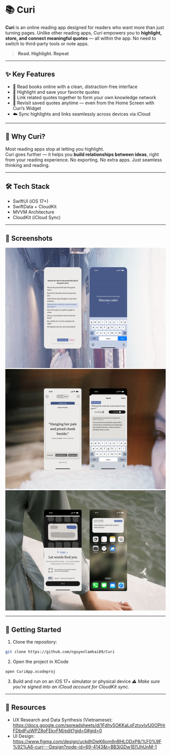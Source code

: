 # 📚 Curi

**Curi** is an online reading app designed for readers who want more than just turning pages. Unlike other reading apps, Curi empowers you to **highlight, store, and connect meaningful quotes** — all within the app. No need to switch to third-party tools or note apps.

> **Read. Highlight. Repeat**

---

## ✨ Key Features

- 📖 Read books online with a clean, distraction-free interface  
- 🔖 Highlight and save your favorite quotes  
- 🔗 Link related quotes together to form your own knowledge network  
- 🧠 Revisit saved quotes anytime — even from the Home Screen with Curi’s Widget
- ☁️ Sync highlights and links seamlessly across devices via iCloud

---

## 🧠 Why Curi?

Most reading apps stop at letting you highlight.  
Curi goes further — it helps you **build relationships between ideas**, right from your reading experience. No exporting. No extra apps. Just seamless thinking and reading.

---

## 🛠️ Tech Stack

- SwiftUI (iOS 17+)
- SwiftData + CloudKit
- MVVM Architecture
- CloudKit (iCloud Sync)

---

## 📸 Screenshots

![Screenshot 1](Screenshots/screenshot1.png)
![Screenshot 2](Screenshots/screenshot2.png)
![Screenshot 3](Screenshots/screenshot3.png)


---

## 🚀 Getting Started

1. Clone the repository:
```bash
git clone https://github.com/nguyenlamhai89/Curi
```

2. Open the project in XCode
```bash
open CuriApp.xcodeproj
```

3. Build and run on an iOS 17+ simulator or physical device
_⚠️ Make sure you’re signed into an iCloud account for CloudKit sync._

---

## 📝 Resources

- UX Research and Data Synthesis (Vietnamese): https://docs.google.com/spreadsheets/d/1Fdhy5OKKaLoFztyylyfJ0OPHrFDbdFujWPZ8oFEkvFM/edit?gid=0#gid=0
- UI Design: https://www.figma.com/design/uckdhDjeK6om6nBHLODxP8/%F0%9F%92%A6-curi---Design?node-id=69-4143&t=BB3jGDw1El1JhUnM-1

